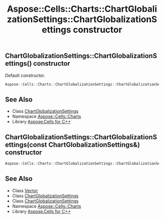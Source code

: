 ﻿---
title: Aspose::Cells::Charts::ChartGlobalizationSettings::ChartGlobalizationSettings constructor
linktitle: ChartGlobalizationSettings
second_title: Aspose.Cells for C++ API Reference
description: 'Aspose::Cells::Charts::ChartGlobalizationSettings::ChartGlobalizationSettings constructor. Default constructor in C++.'
type: docs
weight: 100
url: /cpp/aspose.cells.charts/chartglobalizationsettings/chartglobalizationsettings/
---
## ChartGlobalizationSettings::ChartGlobalizationSettings() constructor


Default constructor.

```cpp
Aspose::Cells::Charts::ChartGlobalizationSettings::ChartGlobalizationSettings()
```

## See Also

* Class [ChartGlobalizationSettings](../)
* Namespace [Aspose::Cells::Charts](../../)
* Library [Aspose.Cells for C++](../../../)
## ChartGlobalizationSettings::ChartGlobalizationSettings(const ChartGlobalizationSettings\&) constructor




```cpp
Aspose::Cells::Charts::ChartGlobalizationSettings::ChartGlobalizationSettings(const ChartGlobalizationSettings &src)=delete
```

## See Also

* Class [Vector](../../../aspose.cells/vector/)
* Class [ChartGlobalizationSettings](../)
* Class [ChartGlobalizationSettings](../)
* Namespace [Aspose::Cells::Charts](../../)
* Library [Aspose.Cells for C++](../../../)
